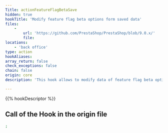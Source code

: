 ```yaml
---
Title: actionFeatureFlagBetaSave
hidden: true
hookTitle: 'Modify feature flag beta options form saved data'
files:
    -
        url: 'https://github.com/PrestaShop/PrestaShop/blob/9.0.x/'
        file: 
locations:
    - 'back office'
type: action
hookAliases: 
array_return: false
check_exceptions: false
chain: false
origin: core
description: 'This hook allows to modify data of feature flag beta options form after it was saved'

---
```


{{% hookDescriptor %}}

## Call of the Hook in the origin file

```php
;
```
